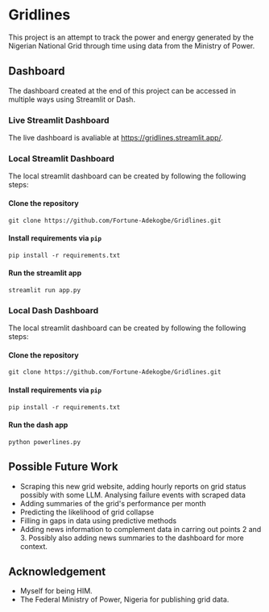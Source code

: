 # Gridlines

This project is an attempt to track the power and energy generated by the Nigerian National Grid through time using data from the Ministry of Power.

## Dashboard
The dashboard created at the end of this project can be accessed in multiple ways using Streamlit or Dash.

### Live Streamlit Dashboard
The live dashboard is avaliable at https://gridlines.streamlit.app/.

###  Local Streamlit Dashboard
The local streamlit dashboard can be created by following the following steps:

#### Clone the repository
```
git clone https://github.com/Fortune-Adekogbe/Gridlines.git
```

#### Install requirements via `pip`
```
pip install -r requirements.txt
```

#### Run the streamlit app
```
streamlit run app.py
```

###  Local Dash Dashboard
The local streamlit dashboard can be created by following the following steps:

#### Clone the repository
```
git clone https://github.com/Fortune-Adekogbe/Gridlines.git
```

#### Install requirements via `pip`
```
pip install -r requirements.txt
```

#### Run the dash app
```
python powerlines.py
```

## Possible Future Work
- Scraping this new grid website, adding hourly reports on grid status possibly with some LLM. Analysing failure events with scraped data
- Adding summaries of the grid's performance per month
- Predicting the likelihood of grid collapse
- Filling in gaps in data using predictive methods
- Adding news information to complement data in carring out points 2 and 3. Possibly also adding news summaries to the dashboard for more context.

## Acknowledgement
- Myself for being HIM.
- The Federal Ministry of Power, Nigeria for publishing grid data.
